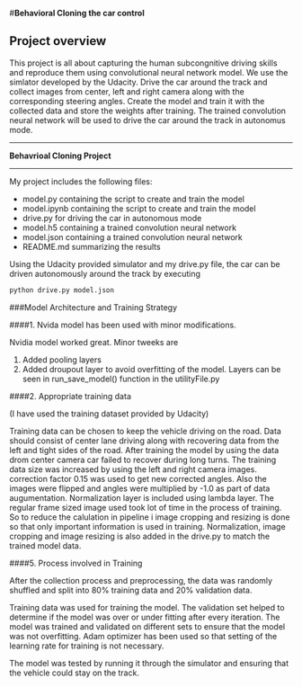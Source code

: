 #**Behavioral Cloning the car control** 

## Project overview
This project is all about capturing the human subcongnitive driving skills and reproduce them using convolutional neural network model. 
We use the simlator developed by the Udacity. Drive the car around the track and collect images from center, left and right camera along with 
the corresponding steering angles. Create the model and train it with the collected data and store the weights after training. The trained 
convolution neural network will be used to drive the car around the track in autonomus mode.

---

**Behavrioal Cloning Project**

---

My project includes the following files:
* model.py containing the script to create and train the model
* model.ipynb containing the script to create and train the model
* drive.py for driving the car in autonomous mode
* model.h5 containing a trained convolution neural network 
* model.json containing a trained convolution neural network
* README.md summarizing the results

Using the Udacity provided simulator and my drive.py file, the car can be driven autonomously around the track by executing 
```sh
python drive.py model.json
```

###Model Architecture and Training Strategy

####1. Nvida model has been used with minor modifications.


[image1]: ./Model_layers.png "Model Visualization"
 Nvidia model worked great. Minor tweeks are
1. Added pooling layers
2. Added droupout layer to avoid overfitting of the model. Layers can be seen in run_save_model() function in the utilityFile.py

####2. Appropriate training data

(I have used the training dataset provided by Udacity)

Training data can be chosen to keep the vehicle driving on the road. Data should consist of center lane driving along with recovering data from the left and tight sides of the road. After training the model by using the data drom center camera car failed to recover during long turns. The training data size was increased by using the left and right camera images. correction factor 0.15 was used to get new corrected angles. Also the images were flipped and angles were multiplied by -1.0 as part of data augumentation. Normalization layer is included using lambda layer. The regular frame sized image used took lot of time in the process of training. So to reduce the calulation in pipeline i image cropping and resizing is done so that only important information is used in training.  Normalization, image cropping and image resizing is also added in the drive.py to match the trained model data.

####5. Process involved in Training 

After the collection process and preprocessing, the data was randomly shuffled and split into 80% training data and 20% validation data. 

Training data was used for training the model. The validation set helped to determine if the model was over or under fitting after every iteration. The model was trained and validated on different sets to ensure that the model was not overfitting. Adam optimizer has been used so that setting of the learning rate for training is not necessary.

The model was tested by running it through the simulator and ensuring that the vehicle could stay on the track.
